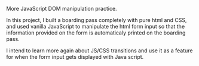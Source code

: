 More JavaScript DOM manipulation practice.

In this project, I built a boarding pass completely with pure html and CSS, and used vanilla JavaScript to manipulate the html form input so that the information provided on the form is automaticaly printed on the boarding pass.

I intend to learn more again about JS/CSS transitions and use it as a feature for when the form input gets displayed with Java
script.
